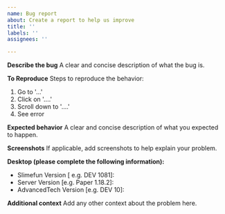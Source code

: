 ```yaml
---
name: Bug report
about: Create a report to help us improve
title: ''
labels: ''
assignees: ''

---
```


**Describe the bug**
A clear and concise description of what the bug is.

**To Reproduce**
Steps to reproduce the behavior:
1. Go to '...'
2. Click on '....'
3. Scroll down to '....'
4. See error

**Expected behavior**
A clear and concise description of what you expected to happen.

**Screenshots**
If applicable, add screenshots to help explain your problem.

**Desktop (please complete the following information):**
 - Slimefun Version [ e.g. DEV 1081]: 
 - Server Version [e.g. Paper 1.18.2]: 
 - AdvancedTech Version [e.g. DEV 10]:

**Additional context**
Add any other context about the problem here.
